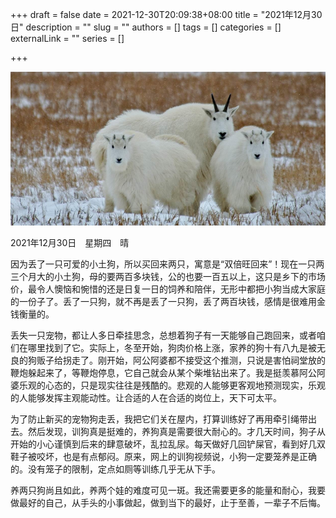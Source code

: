 +++
draft = false
date = 2021-12-30T20:09:38+08:00
title = "2021年12月30日"
description = ""
slug = ""
authors = []
tags = []
categories = []
externalLink = ""
series = []

+++

![](https://raw.githubusercontent.com/lshcool/pic/master/202112301404793.png)

2021年12月30日　星期四　晴

因为丢了一只可爱的小土狗，所以买回来两只，寓意是“双倍旺回来”！现在一只两三个月大的小土狗，母的要两百多块钱，公的也要一百五以上，这只是乡下的市场价，最令人懊恼和惋惜的还是日复一日的饲养和陪伴，无形中都把小狗当成大家庭的一份子了。丢了一只狗，就不再是丢了一只狗，丢了两百块钱，感情是很难用金钱衡量的。

丢失一只宠物，都让人多日牵挂思念，总想着狗子有一天能够自己跑回来，或者咱们在哪里找到了它。实际上，冬至开始，狗肉价格上涨，家养的狗十有八九是被无良的狗贩子给拐走了。刚开始，阿公阿婆都不接受这个推测，只说是害怕祠堂放的鞭炮躲起来了，等鞭炮停息，它自己就会从某个柴堆钻出来了。我是挺羡慕阿公阿婆乐观的心态的，只是现实往往是残酷的。悲观的人能够更客观地预测现实，乐观的人能够发挥主观能动性。让合适的人在合适的岗位上，天下可太平。

为了防止新买的宠物狗走丢，我把它们关在屋内，打算训练好了再用牵引绳带出去。然后发现，训狗真是挺难的，养狗真是需要很大耐心的。才几天时间，狗子从开始的小心谨慎到后来的肆意破坏，乱拉乱尿。每天做好几回铲屎官，看到好几双鞋子被咬坏，也是有点郁闷。原来，网上的训狗视频说，小狗一定要笼养是正确的。没有笼子的限制，定点如厕等训练几乎无从下手。

养两只狗尚且如此，养两个娃的难度可见一斑。我还需要更多的能量和耐心，我要做最好的自己，从手头的小事做起，做到当下的最好，止于至善，一辈子不后悔。



